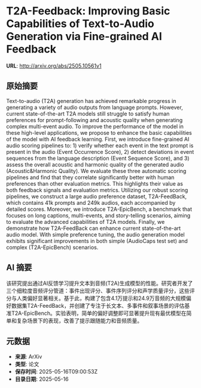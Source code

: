 # T2A-Feedback: Improving Basic Capabilities of Text-to-Audio Generation via Fine-grained AI Feedback

**URL**: http://arxiv.org/abs/2505.10561v1

## 原始摘要

Text-to-audio (T2A) generation has achieved remarkable progress in generating
a variety of audio outputs from language prompts. However, current
state-of-the-art T2A models still struggle to satisfy human preferences for
prompt-following and acoustic quality when generating complex multi-event
audio. To improve the performance of the model in these high-level
applications, we propose to enhance the basic capabilities of the model with AI
feedback learning. First, we introduce fine-grained AI audio scoring pipelines
to: 1) verify whether each event in the text prompt is present in the audio
(Event Occurrence Score), 2) detect deviations in event sequences from the
language description (Event Sequence Score), and 3) assess the overall acoustic
and harmonic quality of the generated audio (Acoustic&amp;Harmonic Quality). We
evaluate these three automatic scoring pipelines and find that they correlate
significantly better with human preferences than other evaluation metrics. This
highlights their value as both feedback signals and evaluation metrics.
Utilizing our robust scoring pipelines, we construct a large audio preference
dataset, T2A-FeedBack, which contains 41k prompts and 249k audios, each
accompanied by detailed scores. Moreover, we introduce T2A-EpicBench, a
benchmark that focuses on long captions, multi-events, and story-telling
scenarios, aiming to evaluate the advanced capabilities of T2A models. Finally,
we demonstrate how T2A-FeedBack can enhance current state-of-the-art audio
model. With simple preference tuning, the audio generation model exhibits
significant improvements in both simple (AudioCaps test set) and complex
(T2A-EpicBench) scenarios.


## AI 摘要

该研究提出通过AI反馈学习提升文本到音频(T2A)生成模型的性能。研究者开发了三个细粒度音频评分管道：事件出现评分、事件序列评分和声学质量评分，这些评分与人类偏好显著相关。基于此，构建了包含4.1万提示和24.9万音频的大规模偏好数据集T2A-FeedBack，并创建了专注于长文本、多事件和叙事场景的评估基准T2A-EpicBench。实验表明，简单的偏好调整即可显著提升现有最优模型在简单和复杂场景下的表现，改善了提示跟随能力和音频质量。

## 元数据

- **来源**: ArXiv
- **类型**: 论文
- **保存时间**: 2025-05-16T09:00:53Z
- **目录日期**: 2025-05-16
